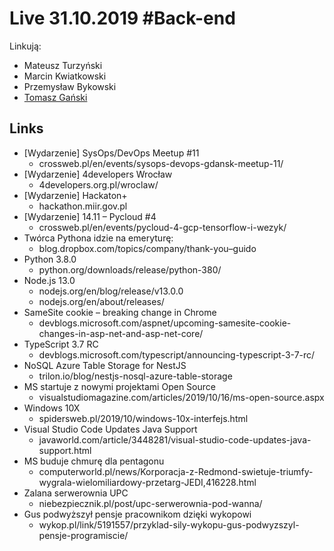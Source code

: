 # Live 31.10.2019 #Back-end

Linkują:

- Mateusz Turzyński
- Marcin Kwiatkowski
- Przemysław Bykowski
- [Tomasz Gański](https://www.linkedin.com/in/tomaszganski)

## Links

- [Wydarzenie] SysOps/DevOps Meetup #11
  - crossweb.pl/en/events/sysops-devops-gdansk-meetup-11/
- [Wydarzenie] 4developers Wrocław
  - 4developers.org.pl/wroclaw/
- [Wydarzenie] Hackaton+
  - hackathon.miir.gov.pl
- [Wydarzenie] 14.11 – Pycloud #4
  - crossweb.pl/en/events/pycloud-4-gcp-tensorflow-i-wezyk/
- Twórca Pythona idzie na emeryturę:
  - blog.dropbox.com/topics/company/thank-you–guido
- Python 3.8.0
  - python.org/downloads/release/python-380/
- Node.js 13.0
  - nodejs.org/en/blog/release/v13.0.0
  - nodejs.org/en/about/releases/
- SameSite cookie – breaking change in Chrome
  - devblogs.microsoft.com/aspnet/upcoming-samesite-cookie-changes-in-asp-net-and-asp-net-core/
- TypeScript 3.7 RC
  - devblogs.microsoft.com/typescript/announcing-typescript-3-7-rc/
- NoSQL Azure Table Storage for NestJS
  - trilon.io/blog/nestjs-nosql-azure-table-storage
- MS startuje z nowymi projektami Open Source
  - visualstudiomagazine.com/articles/2019/10/16/ms-open-source.aspx
- Windows 10X
  - spidersweb.pl/2019/10/windows-10x-interfejs.html
- Visual Studio Code Updates Java Support
  - javaworld.com/article/3448281/visual-studio-code-updates-java-support.html
- MS buduje chmurę dla pentagonu
  - computerworld.pl/news/Korporacja-z-Redmond-swietuje-triumfy-wygrala-wielomiliardowy-przetarg-JEDI,416228.html
- Zalana serwerownia UPC
  - niebezpiecznik.pl/post/upc-serwerownia-pod-wanna/
- Gus podwyższył pensje pracownikom dzięki wykopowi
  - wykop.pl/link/5191557/przyklad-sily-wykopu-gus-podwyzszyl-pensje-programiscie/
